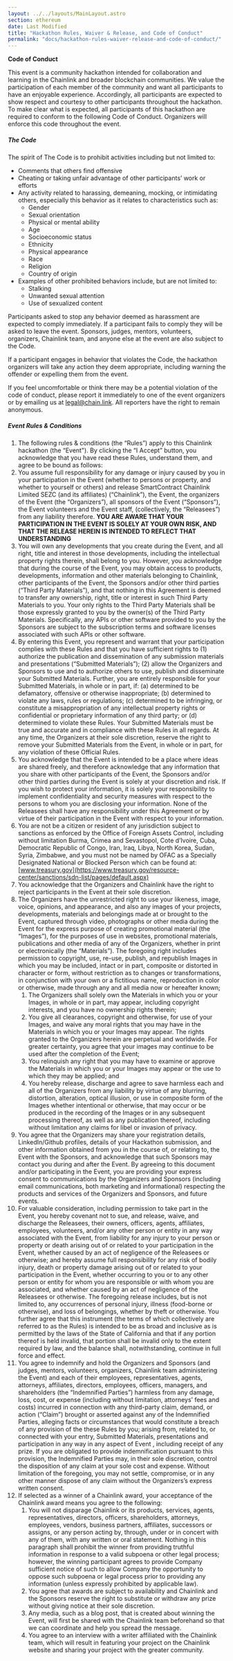 ```yaml
---
layout: ../../layouts/MainLayout.astro
section: ethereum
date: Last Modified
title: "Hackathon Rules, Waiver & Release, and Code of Conduct"
permalink: "docs/hackathon-rules-waiver-release-and-code-of-conduct/"
---
```


**Code of Conduct**

This event is a community hackathon intended for collaboration and learning in the Chainlink and broader blockchain communities. We value the participation of each member of the community and want all participants to have an enjoyable experience. Accordingly, all participants are expected to show respect and courtesy to other participants throughout the hackathon. To make clear what is expected, all participants of this hackathon are required to conform to the following Code of Conduct. Organizers will enforce this code throughout the event.

##### **The Code**

The spirit of The Code is to prohibit activities including but not limited to:

- Comments that others find offensive
- Cheating or taking unfair advantage of other participants’ work or efforts
- Any activity related to harassing, demeaning, mocking, or intimidating others, especially this behavior as it relates to characteristics such as:
  - Gender
  - Sexual orientation
  - Physical or mental ability
  - Age
  - Socioeconomic status
  - Ethnicity
  - Physical appearance
  - Race
  - Religion
  - Country of origin
- Examples of other prohibited behaviors include, but are not limited to:
  - Stalking
  - Unwanted sexual attention
  - Use of sexualized content

Participants asked to stop any behavior deemed as harassment are expected to comply immediately. If a participant fails to comply they will be asked to leave the event. Sponsors, judges, mentors, volunteers, organizers, Chainlink team, and anyone else at the event are also subject to the Code.

If a participant engages in behavior that violates the Code, the hackathon organizers will take any action they deem appropriate, including warning the offender or expelling them from the event.

If you feel uncomfortable or think there may be a potential violation of the code of conduct, please report it immediately to one of the event organizers or by emailing us at legal@chain.link. All reporters have the right to remain anonymous.

##### **Event Rules & Conditions**

1. The following rules & conditions (the “Rules”) apply to this Chainlink hackathon (the “Event"). By clicking the “I Accept” button, you acknowledge that you have read these Rules, understand them, and agree to be bound as follows:
1. You assume full responsibility for any damage or injury caused by you in your participation in the Event (whether to persons or property, and whether to yourself or others) and release SmartContract Chainlink Limited SEZC (and its affiliates) (“Chainlink”), the Event, the organizers of the Event (the “Organizers”), all sponsors of the Event (“Sponsors”), the Event volunteers and the Event staff, (collectively, the “Releasees”) from any liability therefore. **YOU ARE AWARE THAT YOUR PARTICIPATION IN THE EVENT IS SOLELY AT YOUR OWN RISK, AND THAT THE RELEASE HEREIN IS INTENDED TO REFLECT THAT UNDERSTANDING**
1. You will own any developments that you create during the Event, and all right, title and interest in those developments, including the intellectual property rights therein, shall belong to you. However, you acknowledge that during the course of the Event, you may obtain access to products, developments, information and other materials belonging to Chainlink, other participants of the Event, the Sponsors and/or other third parties (“Third Party Materials”), and that nothing in this Agreement is deemed to transfer any ownership, right, title or interest in such Third Party Materials to you. Your only rights to the Third Party Materials shall be those expressly granted to you by the owner(s) of the Third Party Materials. Specifically, any APIs or other software provided to you by the Sponsors are subject to the subscription terms and software licenses associated with such APIs or other software.
1. By entering this Event, you represent and warrant that your participation complies with these Rules and that you have sufficient rights to (1) authorize the publication and dissemination of any submission materials and presentations (“Submitted Materials”); (2) allow the Organizers and Sponsors to use and to authorize others to use, publish and disseminate your Submitted Materials. Further, you are entirely responsible for your Submitted Materials, in whole or in part, if: (a) determined to be defamatory, offensive or otherwise inappropriate; (b) determined to violate any laws, rules or regulations; (c) determined to be infringing, or constitute a misappropriation of any intellectual property rights or confidential or proprietary information of any third party; or (d) determined to violate these Rules. Your Submitted Materials must be true and accurate and in compliance with these Rules in all regards. At any time, the Organizers at their sole discretion, reserve the right to remove your Submitted Materials from the Event, in whole or in part, for any violation of these Official Rules.
1. You acknowledge that the Event is intended to be a place where ideas are shared freely, and therefore acknowledge that any information that you share with other participants of the Event, the Sponsors and/or other third parties during the Event is solely at your discretion and risk. If you wish to protect your information, it is solely your responsibility to implement confidentiality and security measures with respect to the persons to whom you are disclosing your information. None of the Releasees shall have any responsibility under this Agreement or by virtue of their participation in the Event with respect to your information.
1. You are not be a citizen or resident of any jurisdiction subject to sanctions as enforced by the Office of Foreign Assets Control, including without limitation Burma, Crimea and Sevastopol, Cote d’Ivoire, Cuba, Democratic Republic of Congo, Iran, Iraq, Libya, North Korea, Sudan, Syria, Zimbabwe, and you must not be named by OFAC as a Specially Designated National or Blocked Person which can be found at: [www.treasury.gov](https://www.treasury.gov/resource-center/sanctions/sdn-list/pages/default.aspx)
1. You acknowledge that the Organizers and Chainlink have the right to reject participants in the Event at their sole discretion.
1. The Organizers have the unrestricted right to use your likeness, image, voice, opinions, and appearance, and also any images of your projects, developments, materials and belongings made at or brought to the Event, captured through video, photographs or other media during the Event for the express purpose of creating promotional material (the “Images”), for the purposes of use in websites, promotional materials, publications and other media of any of the Organizers, whether in print or electronically (the “Materials”). The foregoing right includes permission to copyright, use, re-use, publish, and republish Images in which you may be included, intact or in part, composite or distorted in character or form, without restriction as to changes or transformations, in conjunction with your own or a fictitious name, reproduction in color or otherwise, made through any and all media now or hereafter known;
   1. The Organizers shall solely own the Materials in which you or your Images, in whole or in part, may appear, including copyright interests, and you have no ownership rights therein;
   1. You give all clearances, copyright and otherwise, for use of your Images, and waive any moral rights that you may have in the Materials in which you or your Images may appear. The rights granted to the Organizers herein are perpetual and worldwide. For greater certainty, you agree that your images may continue to be used after the completion of the Event;
   1. You relinquish any right that you may have to examine or approve the Materials in which you or your Images may appear or the use to which they may be applied; and
   1. You hereby release, discharge and agree to save harmless each and all of the Organizers from any liability by virtue of any blurring, distortion, alteration, optical illusion, or use in composite form of the Images whether intentional or otherwise, that may occur or be produced in the recording of the Images or in any subsequent processing thereof, as well as any publication thereof, including without limitation any claims for libel or invasion of privacy.
1. You agree that the Organizers may share your registration details, LinkedIn/Github profiles, details of your Hackathon submission, and other information obtained from you in the course of, or relating to, the Event with the Sponsors, and acknowledge that such Sponsors may contact you during and after the Event. By agreeing to this document and/or participating in the Event, you are providing your express consent to communications by the Organizers and Sponsors (including email communications, both marketing and informational) respecting the products and services of the Organizers and Sponsors, and future events.
1. For valuable consideration, including permission to take part in the Event, you hereby covenant not to sue, and release, waive, and discharge the Releasees, their owners, officers, agents, affiliates, employees, volunteers, and/or any other person or entity in any way associated with the Event, from liability for any injury to your person or property or death arising out of or related to your participation in the Event, whether caused by an act of negligence of the Releasees or otherwise; and hereby assume full responsibility for any risk of bodily injury, death or property damage arising out of or related to your participation in the Event, whether occurring to you or to any other person or entity for whom you are responsible or with whom you are associated, and whether caused by an act of negligence of the Releasees or otherwise. The foregoing release includes, but is not limited to, any occurrences of personal injury, illness (food-borne or otherwise), and loss of belongings, whether by theft or otherwise. You further agree that this instrument (the terms of which collectively are referred to as the Rules) is intended to be as broad and inclusive as is permitted by the laws of the State of California and that if any portion thereof is held invalid, that portion shall be invalid only to the extent required by law, and the balance shall, notwithstanding, continue in full force and effect.
1. You agree to indemnify and hold the Organizers and Sponsors (and judges, mentors, volunteers, organizers, Chainlink team administering the Event) and each of their employees, representatives, agents, attorneys, affiliates, directors, employees, officers, managers, and shareholders (the “Indemnified Parties”) harmless from any damage, loss, cost, or expense (including without limitation, attorneys’ fees and costs) incurred in connection with any third-party claim, demand, or action (“Claim”) brought or asserted against any of the Indemnified Parties, alleging facts or circumstances that would constitute a breach of any provision of the these Rules by you; arising from, related to, or connected with your entry, Submitted Materials, presentations and participation in any way in any aspect of Event , including receipt of any prize. If you are obligated to provide indemnification pursuant to this provision, the Indemnified Parties may, in their sole discretion, control the disposition of any claim at your sole cost and expense. Without limitation of the foregoing, you may not settle, compromise, or in any other manner dispose of any claim without the Organizers’s express written consent.
1. If selected as a winner of a Chainlink award, your acceptance of the Chainlink award means you agree to the following:
   1. You will not disparage Chainlink or its products, services, agents, representatives, directors, officers, shareholders, attorneys, employees, vendors, business partners, affiliates, successors or assigns, or any person acting by, through, under or in concert with any of them, with any written or oral statement. Nothing in this paragraph shall prohibit the winner from providing truthful information in response to a valid subpoena or other legal process; however, the winning participant agrees to provide Company sufficient notice of such to allow Company the opportunity to oppose such subpoena or legal process prior to providing any information (unless expressly prohibited by applicable law).
   1. You agree that awards are subject to availability and Chainlink and the Sponsors reserve the right to substitute or withdraw any prize without giving notice at their sole discretion.
   1. Any media, such as a blog post, that is created about winning the Event, will first be shared with the Chainlink team beforehand so that we can coordinate and help you spread the message.
   1. You agree to an interview with a writer affiliated with the Chainlink team, which will result in featuring your project on the Chainlink website and sharing your project with the greater community.
